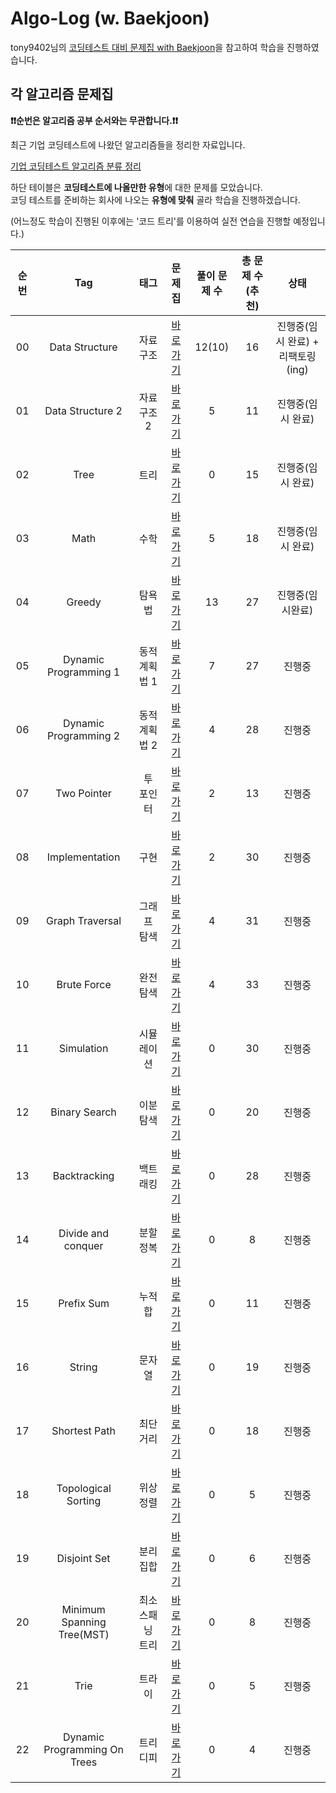 # Algo-Log (w. Baekjoon)

tony9402님의 [코딩테스트 대비 문제집 with Baekjoon](https://github.com/tony9402/baekjoon)을 참고하여 학습을 진행하였습니다. 

## 각 알고리즘 문제집
**❗️❗️순번은 알고리즘 공부 순서와는 무관합니다.❗️❗️**

최근 기업 코딩테스트에 나왔던 알고리즘들을 정리한 자료입니다. 

[기업 코딩테스트 알고리즘 분류 정리](./CodingTest.md)

하단 테이블은 **코딩테스트에 나올만한 유형**에 대한 문제를 모았습니다.   
코딩 테스트를 준비하는 회사에 나오는 **유형에 맞춰** 골라 학습을 진행하겠습니다.

(어느정도 학습이 진행된 이후에는 '코드 트리'를 이용하여 실전 연습을 진행할 예정입니다.)


| 순번 | Tag                          | 태그                | 문제집    | 풀이 문제 수 | 총 문제 수(추천) |  상태             |
| :--: | :--------------------------: | :-----------------: | :------:  | :---------:  | :------: |:---------------:|
| 00 | Data Structure | 자료구조 | [바로가기](./data_structure) | 12(10) | 16 | 진행중(임시 완료) + 리팩토링(ing) |
| 01 | Data Structure 2 | 자료구조 2 | [바로가기](./data_structure2) | 5 | 11 | 진행중(임시 완료) |
| 02 | Tree | 트리 | [바로가기](./tree) | 0 | 15 | 진행중(임시 완료) |
| 03 | Math | 수학 | [바로가기](./math) | 5 | 18 | 진행중(임시 완료) |
| 04 | Greedy | 탐욕법 | [바로가기](./greedy) | 13 | 27 | 진행중(임시완료) |
| 05 | Dynamic Programming 1 | 동적계획법 1 | [바로가기](./dynamic_programming_1) | 7 | 27 | 진행중 |
| 06 | Dynamic Programming 2 | 동적계획법 2 | [바로가기](./dynamic_programming_2) | 4 | 28 | 진행중 |
| 07 | Two Pointer | 투 포인터 | [바로가기](./two_pointer) | 2 | 13 | 진행중 |
| 08 | Implementation | 구현 | [바로가기](./implementation) | 2 | 30 | 진행중 |
| 09 | Graph Traversal | 그래프 탐색 | [바로가기](./graph_traversal) | 4 | 31 | 진행중 |
| 10 | Brute Force | 완전탐색 | [바로가기](./brute_force) | 4 | 33 | 진행중 |
| 11 | Simulation | 시뮬레이션 | [바로가기](./simulation) | 0 | 30 | 진행중 |
| 12 | Binary Search | 이분탐색 | [바로가기](./binary_search) | 0 | 20 | 진행중 |
| 13 | Backtracking | 백트래킹 | [바로가기](./backtracking) | 0 | 28 | 진행중 |
| 14 | Divide and conquer | 분할정복 | [바로가기](./divide_and_conquer) | 0 | 8 | 진행중 |
| 15 | Prefix Sum | 누적 합 | [바로가기](./prefix_sum) | 0 | 11 | 진행중 |
| 16 | String | 문자열 | [바로가기](./string) | 0 | 19 | 진행중 |
| 17 | Shortest Path | 최단거리 | [바로가기](./shortest_path) | 0 | 18 | 진행중 |
| 18 | Topological Sorting | 위상정렬 | [바로가기](./topological_sorting) | 0 | 5 | 진행중 |
| 19 | Disjoint Set | 분리 집합 | [바로가기](./disjoint_set) | 0 | 6 | 진행중 |
| 20 | Minimum Spanning Tree(MST) | 최소 스패닝 트리 | [바로가기](./minimum_spanning_tree) | 0 | 8 | 진행중 |
| 21 | Trie | 트라이 | [바로가기](./trie) | 0 | 5 | 진행중 |
| 22 | Dynamic Programming On Trees | 트리디피 | [바로가기](./dynamic_programming_on_trees) | 0 | 4 | 진행중 |
